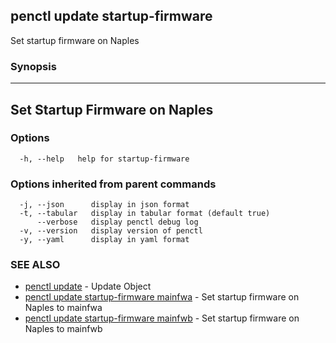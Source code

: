 ## penctl update startup-firmware

Set startup firmware on Naples

### Synopsis



--------------------------------
 Set Startup Firmware on Naples
--------------------------------


### Options

```
  -h, --help   help for startup-firmware
```

### Options inherited from parent commands

```
  -j, --json      display in json format
  -t, --tabular   display in tabular format (default true)
      --verbose   display penctl debug log
  -v, --version   display version of penctl
  -y, --yaml      display in yaml format
```

### SEE ALSO
* [penctl update](penctl_update.md)	 - Update Object
* [penctl update startup-firmware mainfwa](penctl_update_startup-firmware_mainfwa.md)	 - Set startup firmware on Naples to mainfwa
* [penctl update startup-firmware mainfwb](penctl_update_startup-firmware_mainfwb.md)	 - Set startup firmware on Naples to mainfwb

